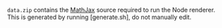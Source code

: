 `data.zip` contains the [MathJax](https://github.com/mathjax/MathJax-src) source required to run the Node renderer.  
This is generated by running [generate.sh], do not manually edit.
